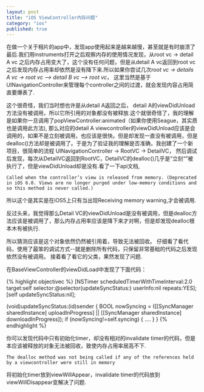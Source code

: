```yaml
--- 
layout: post
title: "iOS ViewController内存问题"
category: "ios"
published: true
---
```


在做一个关于相片的app中，发现app使用起来是越来越慢，甚至就是有时崩溃了最后.我们用instruments打开之后观察内存的使用情况发现，从root vc -> detail A vc 之后内存占用变大了，这个没有任何问题，但是从detail A vc返回到root vc之后发现内存占用率却依然是没有降下来.所以如果你尝试几次*root vc -> details A vc -> root vc --> detail B vc --> root vc*， 这里当然是基于UINavigationController来管理每个controller之间的过渡，就会发现内容占用简直要爆表了. 
	
这个很奇怪，我们当时想也许是从detail A返回之后， detail A的viewDidUnload方法没有被调用，所以它所引用的对象都没有被释放.这个就很奇怪了，我的理解是如果你一旦调用了popViewController:animated（如果你使用Seague，其实质也是调用此方法), 那么对应的detail A viewcontroller的viewDidUnload应该是会调用的，如果不是立刻被调用，也应该是很快。但是却发现一直没有被调用，但是dealloc()方法却是被调用了。于是为了验证我的理解是否准确，我创建了一个新项目，很简单的流程 UINavigationController -> RootVC -> DetailVC， 然后调试后发现，每次从DetailVC返回到RootVC，DetailVC的dealloc()几乎是“立刻“”被执行了，但是viewDidUnload却是没有.看了一下api文档,
	
	Called when the controller’s view is released from memory. (Deprecated in iOS 6.0. Views are no longer purged under low-memory conditions and so this method is never called.)

所以这个是其实是在iOS5上只有当出现Receiving memory warning,才会被调用.

反过头来，我觉得那么Detail VC的viewDidUnload是没有被调用，但是dealloc方法应该是被调用了，那么内存占用率应该是降下来才对啊，但是却发现dealloc根本木有被执行.

所以猜测应该是这个对象依然仍然被引用着，导致无法被回收。 仔细看了看代码，使用了最笨的调试方式--就是删除所有代码，只保留非常基础的代码之后发现依然没有被调用。 接着看了看它的父类，果然发现了问题.

在BaseViewController的viewDidLoad中发现了下面代码：

{% highlight objectivec %} 
[NSTimer scheduledTimerWithTimeInterval:2.0 target:self selector:@selector(updateSyncStatus:) userInfo:nil repeats:YES];
[self updateSyncStatus:nil];


(void)updateSyncStatus:(id)sender {
     BOOL nowSyncing = ([[SyncManager sharedInstance] uploadInProgress] || [[SyncManager sharedInstance] downloadInProgress]);
     if (nowSyncing!=self.syncing) {
	 	....
     }
 }
{% endhighlight %}
	
你可以发现代码中只有初始化timer，却没有相对的invalidate timer的代码，但是本应该被释放的对象无法被回收，致使内存占用率居高不下.

	The dealloc method was not being called if any of the references held by a viewcontroller were still in memory

将初始化timer放到viewWillAppear，invalidate timer的代码放到viewWillDisappear变解决了问题.	